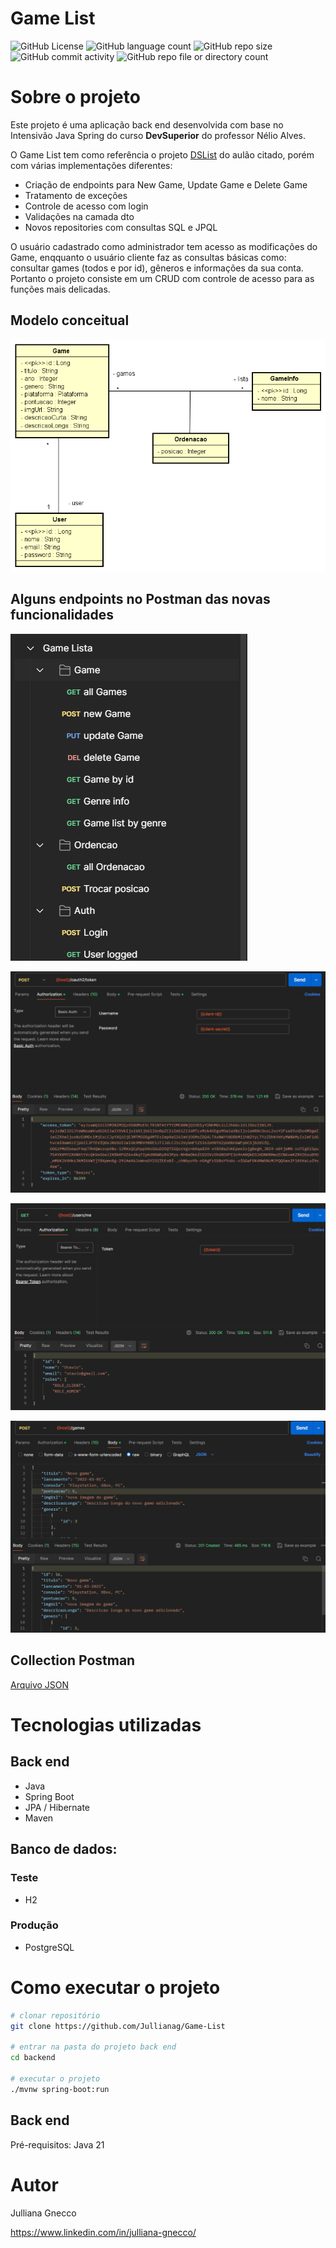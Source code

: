# Game List 
![GitHub License](https://img.shields.io/github/license/Jullianag/Game-List) ![GitHub language count](https://img.shields.io/github/languages/count/Jullianag/Game-List) ![GitHub repo size](https://img.shields.io/github/repo-size/Jullianag/Game-List) ![GitHub commit activity](https://img.shields.io/github/commit-activity/m/Jullianag/Game-List) ![GitHub repo file or directory count](https://img.shields.io/github/directory-file-count/Jullianag/Game-List)

# Sobre o projeto

Este projeto é uma aplicação back end desenvolvida com base no Intensivão Java Spring do curso **DevSuperior** do professor Nélio Alves. 

O Game List tem como referência o projeto [DSList](https://github.com/devsuperior/dslist-backend?tab=readme-ov-file) do aulão citado, porém com várias implementações diferentes: 
- Criação de endpoints para New Game, Update Game e Delete Game
- Tratamento de exceções
- Controle de acesso com login
- Validações na camada dto
- Novos repositories com consultas SQL e JPQL

O usuário cadastrado como administrador tem acesso as modificações do Game, enqquanto o usuário cliente faz as consultas básicas como: consultar games (todos e por id), gêneros e informações da sua conta. Portanto
o projeto consiste em um CRUD com controle de acesso para as funções mais delicadas.

## Modelo conceitual
![Modelo Conceitual](https://github.com/Jullianag/Game-List/blob/main/assets/Class%20Diagram%20games.png)

## Alguns endpoints no Postman das novas funcionalidades
![Demonstração 1](https://github.com/Jullianag/Game-List/blob/main/assets/Captura%20de%20tela%202024-04-24%20165907.png)

![Demonstração 2](https://github.com/Jullianag/Game-List/blob/main/assets/Captura%20de%20tela%202024-04-24%20170024.png)

![Demonstração 3](https://github.com/Jullianag/Game-List/blob/main/assets/Captura%20de%20tela%202024-04-24%20170125.png)

![Demonstração 4](https://github.com/Jullianag/Game-List/blob/main/assets/Captura%20de%20tela%202024-04-24%20170318.png)

## Collection Postman
[Arquivo JSON](https://github.com/Jullianag/commerce-JAVA/blob/main/assets/commerce.postman_collection.json)

# Tecnologias utilizadas
## Back end
- Java
- Spring Boot
- JPA / Hibernate
- Maven

## Banco de dados:
### Teste
- H2
### Produção
- PostgreSQL

# Como executar o projeto

```bash
# clonar repositório
git clone https://github.com/Jullianag/Game-List

# entrar na pasta do projeto back end
cd backend

# executar o projeto
./mvnw spring-boot:run
```

## Back end
Pré-requisitos: Java 21

# Autor

Julliana Gnecco

https://www.linkedin.com/in/julliana-gnecco/
